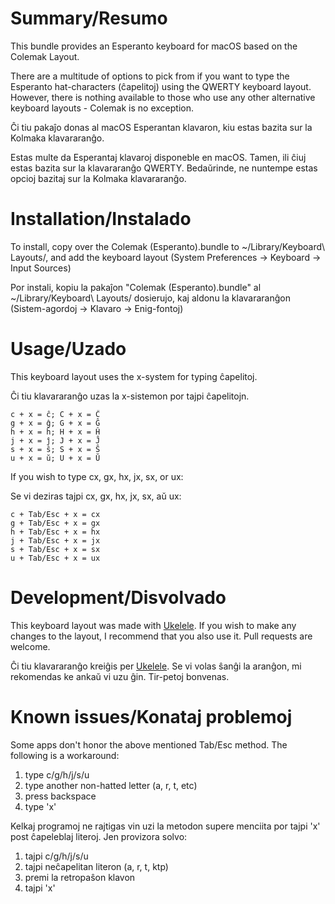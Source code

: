 
# Summary/Resumo

This bundle provides an Esperanto keyboard for macOS based on the Colemak Layout.

There are a multitude of options to pick from if you want to type the Esperanto hat-characters (ĉapelitoj) using the QWERTY keyboard layout. However, there is nothing available to those who use any other alternative keyboard layouts - Colemak is no exception.

Ĉi tiu pakaĵo donas al macOS Esperantan klavaron, kiu estas bazita sur la Kolmaka klavararanĝo.

Estas multe da Esperantaj klavaroj disponeble en macOS. Tamen, ili ĉiuj estas bazita sur la klavararanĝo QWERTY. Bedaŭrinde, ne nuntempe estas opcioj bazitaj sur la Kolmaka klavararanĝo.

# Installation/Instalado

To install, copy over the Colemak (Esperanto).bundle to ~/Library/Keyboard\ Layouts/, and add the keyboard layout (System Preferences -> Keyboard -> Input Sources)

Por instali, kopiu la pakaĵon "Colemak (Esperanto).bundle" al ~/Library/Keyboard\ Layouts/ dosierujo, kaj aldonu la klavararanĝon (Sistem-agordoj -> Klavaro -> Enig-fontoj)

# Usage/Uzado

This keyboard layout uses the x-system for typing ĉapelitoj.

Ĉi tiu klavararanĝo uzas la x-sistemon por tajpi ĉapelitojn.

```
c + x = ĉ; C + x = Ĉ
g + x = ĝ; G + x = Ĝ
h + x = ĥ; H + x = Ĥ
j + x = ĵ; J + x = Ĵ
s + x = ŝ; S + x = Ŝ
u + x = ŭ; U + x = Ŭ
```

If you wish to type cx, gx, hx, jx, sx, or ux:

Se vi deziras tajpi cx, gx, hx, jx, sx, aŭ ux:

```
c + Tab/Esc + x = cx
g + Tab/Esc + x = gx
h + Tab/Esc + x = hx
j + Tab/Esc + x = jx
s + Tab/Esc + x = sx
u + Tab/Esc + x = ux 
```

# Development/Disvolvado

This keyboard layout was made with [Ukelele](http://scripts.sil.org/cms/scripts/page.php?site_id=nrsi&id=ukelele). If you wish to make any changes to the layout, I recommend that you also use it. Pull requests are welcome.

Ĉi tiu klavararanĝo kreiĝis per [Ukelele](http://scripts.sil.org/cms/scripts/page.php?site_id=nrsi&id=ukelele). Se vi volas ŝanĝi la aranĝon, mi rekomendas ke ankaŭ vi uzu ĝin. Tir-petoj bonvenas.

# Known issues/Konataj problemoj

Some apps don't honor the above mentioned Tab/Esc method. The following is a workaround:

1. type c/g/h/j/s/u
2. type another non-hatted letter (a, r, t, etc)
3. press backspace
4. type 'x'


Kelkaj programoj ne rajtigas vin uzi la metodon supere menciita por tajpi 'x' post ĉapeleblaj literoj. Jen provizora solvo:

1. tajpi c/g/h/j/s/u
2. tajpi neĉapelitan literon (a, r, t, ktp)
3. premi la retropaŝon klavon
4. tajpi 'x'
